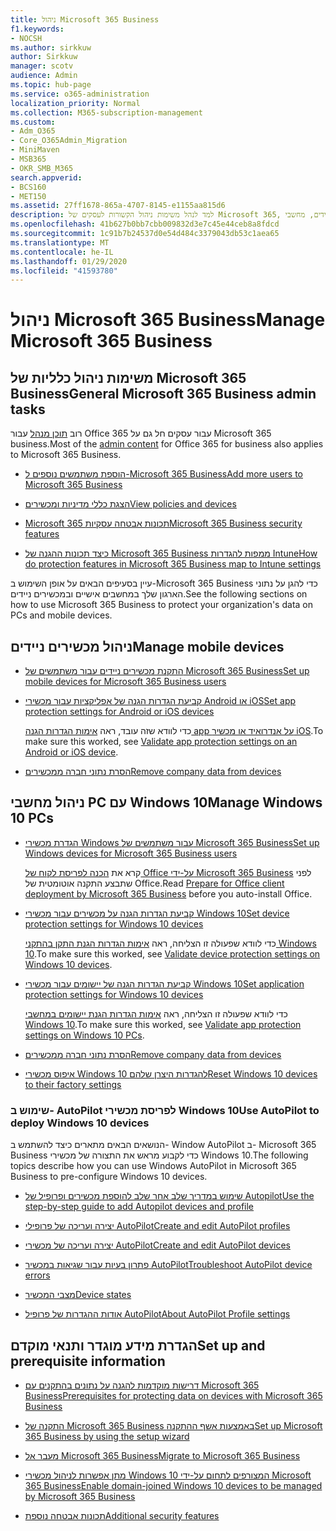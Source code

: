 ```yaml
---
title: ניהול Microsoft 365 Business
f1.keywords:
- NOCSH
ms.author: sirkkuw
author: Sirkkuw
manager: scotv
audience: Admin
ms.topic: hub-page
ms.service: o365-administration
localization_priority: Normal
ms.collection: M365-subscription-management
ms.custom:
- Adm_O365
- Core_O365Admin_Migration
- MiniMaven
- MSB365
- OKR_SMB_M365
search.appverid:
- BCS160
- MET150
ms.assetid: 27ff1678-865a-4707-8145-e1155aa815d6
description: למד לנהל משימות ניהול הקשורות לעסקים של Microsoft 365, מכשירים ניידים, מחשבי Windows 10 ומשימות רבות כאלה.
ms.openlocfilehash: 41b627b0bb7cbb009832d3e7c45e44ceb8a8fdcd
ms.sourcegitcommit: 1c91b7b24537d0e54d484c3379043db53c1aea65
ms.translationtype: MT
ms.contentlocale: he-IL
ms.lasthandoff: 01/29/2020
ms.locfileid: "41593780"
---
```

# <a name="manage-microsoft-365-business"></a><span data-ttu-id="dd0b3-103">ניהול Microsoft 365 Business</span><span class="sxs-lookup"><span data-stu-id="dd0b3-103">Manage Microsoft 365 Business</span></span>

## <a name="general-microsoft-365-business-admin-tasks"></a><span data-ttu-id="dd0b3-104">משימות ניהול כלליות של Microsoft 365 Business</span><span class="sxs-lookup"><span data-stu-id="dd0b3-104">General Microsoft 365 Business admin tasks</span></span>

<span data-ttu-id="dd0b3-105">רוב [תוכן מנהל](https://docs.microsoft.com/office365/admin/admin-home) עבור Office 365 עבור עסקים חל גם על Microsoft 365 business.</span><span class="sxs-lookup"><span data-stu-id="dd0b3-105">Most of the [admin content](https://docs.microsoft.com/office365/admin/admin-home) for Office 365 for business also applies to Microsoft 365 Business.</span></span>

- [<span data-ttu-id="dd0b3-106">הוספת משתמשים נוספים ל-Microsoft 365 Business</span><span class="sxs-lookup"><span data-stu-id="dd0b3-106">Add more users to Microsoft 365 Business</span></span>](add-users-m365b.md)
    
- [<span data-ttu-id="dd0b3-107">הצגת כללי מדיניות ומכשירים</span><span class="sxs-lookup"><span data-stu-id="dd0b3-107">View policies and devices</span></span>](view-policies-and-devices.md)
    
- [<span data-ttu-id="dd0b3-108">Microsoft 365 תכונות אבטחה עסקיות</span><span class="sxs-lookup"><span data-stu-id="dd0b3-108">Microsoft 365 Business security features</span></span>](security-features.md)
    
- [<span data-ttu-id="dd0b3-109">כיצד תכונות ההגנה של Microsoft 365 Business ממפות להגדרות Intune</span><span class="sxs-lookup"><span data-stu-id="dd0b3-109">How do protection features in Microsoft 365 Business map to Intune settings</span></span>](map-protection-features-to-intune-settings.md)
    
<span data-ttu-id="dd0b3-110">עיין בסעיפים הבאים על אופן השימוש ב-Microsoft 365 Business כדי להגן על נתוני הארגון שלך במחשבים אישיים ובמכשירים ניידים.</span><span class="sxs-lookup"><span data-stu-id="dd0b3-110">See the following sections on how to use Microsoft 365 Business to protect your organization's data on PCs and mobile devices.</span></span>
  
## <a name="manage-mobile-devices"></a><span data-ttu-id="dd0b3-111">ניהול מכשירים ניידים</span><span class="sxs-lookup"><span data-stu-id="dd0b3-111">Manage mobile devices</span></span>

- [<span data-ttu-id="dd0b3-112">התקנת מכשירים ניידים עבור משתמשים של Microsoft 365 Business</span><span class="sxs-lookup"><span data-stu-id="dd0b3-112">Set up mobile devices for Microsoft 365 Business users</span></span>](set-up-mobile-devices.md)
    
- [<span data-ttu-id="dd0b3-113">קביעת הגדרות הגנה של אפליקציות עבור מכשירי Android או iOS</span><span class="sxs-lookup"><span data-stu-id="dd0b3-113">Set app protection settings for Android or iOS devices</span></span>](app-protection-settings-for-android-and-ios.md)
    
    <span data-ttu-id="dd0b3-114">כדי לוודא שזה עובד, ראה [אימות הגדרות הגנה app על אנדרואיד או מכשיר iOS](validate-settings-on-android-or-ios.md).</span><span class="sxs-lookup"><span data-stu-id="dd0b3-114">To make sure this worked, see [Validate app protection settings on an Android or iOS device](validate-settings-on-android-or-ios.md).</span></span> 
    
- [<span data-ttu-id="dd0b3-115">הסרת נתוני חברה ממכשירים</span><span class="sxs-lookup"><span data-stu-id="dd0b3-115">Remove company data from devices</span></span>](remove-company-data.md)
    
## <a name="manage-windows-10-pcs"></a><span data-ttu-id="dd0b3-116">ניהול מחשבי PC עם Windows 10</span><span class="sxs-lookup"><span data-stu-id="dd0b3-116">Manage Windows 10 PCs</span></span>

- [<span data-ttu-id="dd0b3-117">הגדרת מכשירי Windows עבור משתמשים של Microsoft 365 Business</span><span class="sxs-lookup"><span data-stu-id="dd0b3-117">Set up Windows devices for Microsoft 365 Business users</span></span>](set-up-windows-devices.md)

    <span data-ttu-id="dd0b3-118">קרא את [הכנה לפריסת לקוח של Office על-ידי Microsoft 365 Business](prepare-for-office-client-deployment.md) לפני שתבצע התקנה אוטומטית של Office.</span><span class="sxs-lookup"><span data-stu-id="dd0b3-118">Read [Prepare for Office client deployment by Microsoft 365 Business](prepare-for-office-client-deployment.md) before you auto-install Office.</span></span> 
    
- [<span data-ttu-id="dd0b3-119">קביעת הגדרות הגנה על מכשירים עבור מכשירי Windows 10</span><span class="sxs-lookup"><span data-stu-id="dd0b3-119">Set device protection settings for Windows 10 devices</span></span>](protection-settings-for-windows-10-pcs.md)
    
    <span data-ttu-id="dd0b3-120">כדי לוודא שפעולה זו הצליחה, ראה [אימות הגדרות הגנת התקן בהתקני Windows 10](validate-settings-on-windows-10-pcs.md).</span><span class="sxs-lookup"><span data-stu-id="dd0b3-120">To make sure this worked, see [Validate device protection settings on Windows 10 devices](validate-settings-on-windows-10-pcs.md).</span></span> 
    
- [<span data-ttu-id="dd0b3-121">קביעת הגדרות הגנה של יישומים עבור מכשירי Windows 10</span><span class="sxs-lookup"><span data-stu-id="dd0b3-121">Set application protection settings for Windows 10 devices</span></span>](protection-settings-for-windows-10-devices.md)
    
    <span data-ttu-id="dd0b3-122">כדי לוודא שפעולה זו הצליחה, ראה [אימות הגדרות הגנת יישומים במחשבי Windows 10](validate-protection-settings-on-windows-10-pcs.md).</span><span class="sxs-lookup"><span data-stu-id="dd0b3-122">To make sure this worked, see [Validate app protection settings on Windows 10 PCs](validate-protection-settings-on-windows-10-pcs.md).</span></span> 
    
- [<span data-ttu-id="dd0b3-123">הסרת נתוני חברה ממכשירים</span><span class="sxs-lookup"><span data-stu-id="dd0b3-123">Remove company data from devices</span></span>](remove-company-data.md)
    
- [<span data-ttu-id="dd0b3-124">איפוס מכשירי Windows 10 להגדרות היצרן שלהם</span><span class="sxs-lookup"><span data-stu-id="dd0b3-124">Reset Windows 10 devices to their factory settings</span></span>](reset-devices-to-factory-settings.md)
    
### <a name="use-autopilot-to-deploy-windows-10-devices"></a><span data-ttu-id="dd0b3-125">שימוש ב- AutoPilot לפריסת מכשירי Windows 10</span><span class="sxs-lookup"><span data-stu-id="dd0b3-125">Use AutoPilot to deploy Windows 10 devices</span></span>

<span data-ttu-id="dd0b3-126">הנושאים הבאים מתארים כיצד להשתמש ב- Window AutoPilot ב- Microsoft 365 Business כדי לקבוע מראש את התצורה של מכשירי Windows 10.</span><span class="sxs-lookup"><span data-stu-id="dd0b3-126">The following topics describe how you can use Windows AutoPilot in Microsoft 365 Business to pre-configure Windows 10 devices.</span></span>
  
- [<span data-ttu-id="dd0b3-127">שימוש במדריך שלב אחר שלב להוספת מכשירים ופרופיל של Autopilot</span><span class="sxs-lookup"><span data-stu-id="dd0b3-127">Use the step-by-step guide to add Autopilot devices and profile</span></span>](add-autopilot-devices-and-profile.md)
    
- [<span data-ttu-id="dd0b3-128">יצירה ועריכה של פרופילי AutoPilot</span><span class="sxs-lookup"><span data-stu-id="dd0b3-128">Create and edit AutoPilot profiles</span></span>](create-and-edit-autopilot-profiles.md)
    
- [<span data-ttu-id="dd0b3-129">יצירה ועריכה של מכשירי AutoPilot</span><span class="sxs-lookup"><span data-stu-id="dd0b3-129">Create and edit AutoPilot devices</span></span>](create-and-edit-autopilot-devices.md)
    
- [<span data-ttu-id="dd0b3-130">פתרון בעיות עבור שגיאות במכשיר AutoPilot</span><span class="sxs-lookup"><span data-stu-id="dd0b3-130">Troubleshoot AutoPilot device errors</span></span>](troubleshoot-autopilot-errors.md)
    
- [<span data-ttu-id="dd0b3-131">מצבי המכשיר</span><span class="sxs-lookup"><span data-stu-id="dd0b3-131">Device states</span></span>](device-states.md)
    
- [<span data-ttu-id="dd0b3-132">אודות ההגדרות של פרופיל AutoPilot</span><span class="sxs-lookup"><span data-stu-id="dd0b3-132">About AutoPilot Profile settings</span></span>](autopilot-profile-settings.md)
    
## <a name="set-up-and-prerequisite-information"></a><span data-ttu-id="dd0b3-133">הגדרת מידע מוגדר ותנאי מוקדם</span><span class="sxs-lookup"><span data-stu-id="dd0b3-133">Set up and prerequisite information</span></span>

- [<span data-ttu-id="dd0b3-134">דרישות מוקדמות להגנה על נתונים בהתקנים עם Microsoft 365 Business</span><span class="sxs-lookup"><span data-stu-id="dd0b3-134">Prerequisites for protecting data on devices with Microsoft 365 Business</span></span>](pre-requisites-for-data-protection.md)
    
- [<span data-ttu-id="dd0b3-135">התקנה של Microsoft 365 Business באמצעות אשף ההתקנה</span><span class="sxs-lookup"><span data-stu-id="dd0b3-135">Set up Microsoft 365 Business by using the setup wizard</span></span>](set-up.md)
    
- [<span data-ttu-id="dd0b3-136">מעבר אל Microsoft 365 Business</span><span class="sxs-lookup"><span data-stu-id="dd0b3-136">Migrate to Microsoft 365 Business</span></span>](migrate-to-microsoft-365-business.md)
    
- [<span data-ttu-id="dd0b3-137">מתן אפשרות לניהול מכשירי Windows 10 המצורפים לתחום על-ידי Microsoft 365 Business</span><span class="sxs-lookup"><span data-stu-id="dd0b3-137">Enable domain-joined Windows 10 devices to be managed by Microsoft 365 Business</span></span>](manage-windows-devices.md)
    
- [<span data-ttu-id="dd0b3-138">תכונות אבטחה נוספת</span><span class="sxs-lookup"><span data-stu-id="dd0b3-138">Additional security features</span></span>](security-features.md#additional-security-features)
